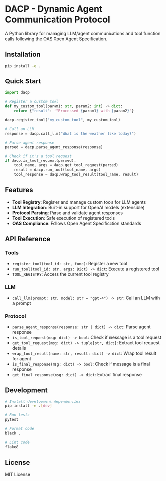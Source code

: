 # DACP - Dynamic Agent Communication Protocol

A Python library for managing LLM/agent communications and tool function calls following the OAS Open Agent Specification.

## Installation

```bash
pip install -e .
```

## Quick Start

```python
import dacp

# Register a custom tool
def my_custom_tool(param1: str, param2: int) -> dict:
    return {"result": f"Processed {param1} with {param2}"}

dacp.register_tool("my_custom_tool", my_custom_tool)

# Call an LLM
response = dacp.call_llm("What is the weather like today?")

# Parse agent response
parsed = dacp.parse_agent_response(response)

# Check if it's a tool request
if dacp.is_tool_request(parsed):
    tool_name, args = dacp.get_tool_request(parsed)
    result = dacp.run_tool(tool_name, args)
    tool_response = dacp.wrap_tool_result(tool_name, result)
```

## Features

- **Tool Registry**: Register and manage custom tools for LLM agents
- **LLM Integration**: Built-in support for OpenAI models (extensible)
- **Protocol Parsing**: Parse and validate agent responses
- **Tool Execution**: Safe execution of registered tools
- **OAS Compliance**: Follows Open Agent Specification standards

## API Reference

### Tools

- `register_tool(tool_id: str, func)`: Register a new tool
- `run_tool(tool_id: str, args: Dict) -> dict`: Execute a registered tool
- `TOOL_REGISTRY`: Access the current tool registry

### LLM

- `call_llm(prompt: str, model: str = "gpt-4") -> str`: Call an LLM with a prompt

### Protocol

- `parse_agent_response(response: str | dict) -> dict`: Parse agent response
- `is_tool_request(msg: dict) -> bool`: Check if message is a tool request
- `get_tool_request(msg: dict) -> tuple[str, dict]`: Extract tool request details
- `wrap_tool_result(name: str, result: dict) -> dict`: Wrap tool result for agent
- `is_final_response(msg: dict) -> bool`: Check if message is a final response
- `get_final_response(msg: dict) -> dict`: Extract final response

## Development

```bash
# Install development dependencies
pip install -e .[dev]

# Run tests
pytest

# Format code
black .

# Lint code
flake8
```

## License

MIT License
